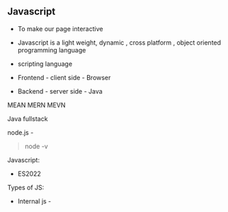 Javascript
----------- 
- To make our page interactive
- Javascript is a light weight, dynamic , cross platform , object oriented programming language 
- scripting language

- Frontend  - client side -  Browser
- Backend - server side - Java

MEAN
MERN
MEVN

Java fullstack

node.js - 
> node -v 

Javascript:
- ES2022

Types of JS:
- Internal js - <script>
- External js - <script src ="">

- Document - webpage

console --> debugging / developer

Variables
--------- 
It is a named location which holds the data

- let
- var
- const
- without using any keyword

Identifier
----------
name of variable , function, property.....

- 1st character should not start with number
- It can contain number, alphabets 
- Camelcase convention

userData
userdata

Datatypes
--------- 
primitive datatype
------------------ 
- string - " ", ' ', ` `
- number
- boolean - true , false
- undefined
- null
- Symbol
- Bigint

Non-primitive datatype / Reference datatype
-------------------------------------------
- object
- function


Global scope 
Local scope - var
block scope - let


Wrapping 

Operators
--------- 
- Arithmetic
- Logical 
- unary 
   - increment - pre ,post
   - decrement - pre, post
- Assignment operator
- Comparision / relational
- Bitwise
- Ternary
.....

AND (&&)

value1    &&    value2     =     Result
true      &&        false  =     false
true      &&        true   =     true
false     &&        false  =     false
false      &&       true   =     false


OR (||)

value1    ||    value2     =     Result
true      ||        false  =     true
true     ||       true   =     true
false     ||        false  =     false
false      ||       true   =     true


Pop -up
-------- 
- alert 
- confirm
- prompt


Arrays
------ 
- Literal approach - []
- constructor approach - Array()

function
--------- 
- Normal function
- Anonymous function
- Function Expression
- Arrow function
- call back function
- IIFE

3 categories of objects
----------------------- 
- Native Objects
- Host Objects - DOM
- User defined Objects
 - Object literal approach
 - Constructor function
    - Inbuilt constructor - Object()
    - User-defined constructor
 - object.create()


JSON
----
Javascript Object Notation

DOM
---
- Document Object Model
- Document - Webpage
- API - Application programming interface - messanger
- DOM defines the logical structure of the document
- Elements are called as nodes
- nodes are treated as objects
- objects will have properties and behaviours 
- access and modify the DOM elements

Types of Node
-------------- 
- Document node
- Doctype node
- element node - tag 
- comment node
- Text node - text content
- Attribute node - attributes


Methods for accessing the elements are:
-------------------------------------- 
- getElementById()
- getElementsByClassName()
- getElementsByTagName()
- querySelector()
- querySelectorAll().........

Properties like
--------------- 
- innerHTML
- innerText
- attribute
- style..........

Fetch API
----------
- For making a request and fetching a resource, use the fetch() method.
- The fetch() method takes one mandatory argument, the path to the resource you want to fetch. 
- It returns a Promise

Promise
------- 
- Object

state         Result
------        -------            
Pending   -  undefined
fulfilled(Resolved) -  result (actual data) - then()
Rejected  - error object - catch()

